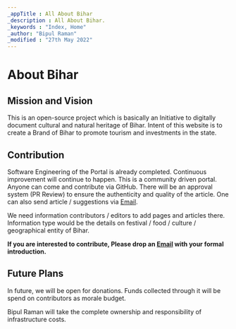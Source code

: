 ```yaml
---
_appTitle : All About Bihar
_description : All About Bihar.
_keywords : "Index, Home"
_author: "Bipul Raman"
_modified : "27th May 2022"
---
```



# About Bihar

## Mission and Vision

This is an open-source project which is basically an Initiative to digitally document cultural and natural heritage of Bihar. Intent of this website is to create a Brand of Bihar to promote tourism and investments in the state.

## Contribution

Software Engineering of the Portal is already completed. Continuous improvement will continue to happen.
This is a community driven portal. Anyone can come and contribute via GitHub. There will be an approval system (PR Review) to ensure the authenticity and quality of the article.
One can also send article / suggestions via [Email](mailto:aboutbihar@bipul.in).

We need information contributors / editors to add pages and articles there. Information type would be the details on festival / food / culture / geographical entity of Bihar.

**If you are interested to contribute, Please drop an [Email](mailto:aboutbihar@bipul.in) with your formal introduction.**

## Future Plans

In future, we will be open for donations. Funds collected through it will be spend on contributors as morale budget.

Bipul Raman will take the complete ownership and responsibility of infrastructure costs.
